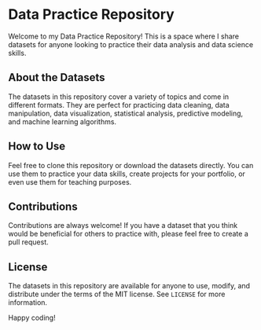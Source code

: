 # Data Practice Repository

Welcome to my Data Practice Repository! This is a space where I share datasets for anyone looking to practice their data analysis and data science skills.

## About the Datasets

The datasets in this repository cover a variety of topics and come in different formats. They are perfect for practicing data cleaning, data manipulation, data visualization, statistical analysis, predictive modeling, and machine learning algorithms.

## How to Use

Feel free to clone this repository or download the datasets directly. You can use them to practice your data skills, create projects for your portfolio, or even use them for teaching purposes.

## Contributions

Contributions are always welcome! If you have a dataset that you think would be beneficial for others to practice with, please feel free to create a pull request.

## License

The datasets in this repository are available for anyone to use, modify, and distribute under the terms of the MIT license. See  `LICENSE`  for more information.

Happy coding!
